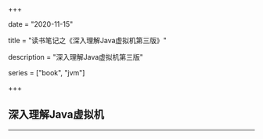 +++

date = "2020-11-15"

title = "读书笔记之《深入理解Java虚拟机第三版》"

description = "深入理解Java虚拟机第三版"

series = ["book", "jvm"]

+++

## 深入理解Java虚拟机
---
